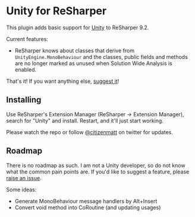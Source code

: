 # Unity for ReSharper

This plugin adds basic support for [Unity](http://unity3d.com/) to ReSharper 9.2.

Current features:

* ReSharper knows about classes that derive from `UnityEngine.MonoBehaviour` and the classes, public fields and methods are no longer marked as unused when Solution Wide Analysis is enabled.

That's it! If you want anything else, [suggest it](https://github.com/JetBrains/resharper-unity/issues)!

## Installing

Use ReSharper's Extension Manager (ReSharper &rarr; Extension Manager), search for "Unity" and install. Restart, and it'll just start working.

Please watch the repo or follow [@citizenmatt](https://twitter.com/citizenmatt) on twitter for updates.

## Roadmap

There is no roadmap as such. I am not a Unity developer, so do not know what the common pain points are. If you'd like to suggest a feature, please [raise an issue](https://github.com/JetBrains/resharper-unity/issues).

Some ideas:
 
 * Generate MonoBehaviour message handlers by Alt+Insert
 * Convert void method into CoRoutine (and updating usages)
